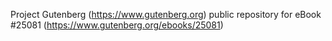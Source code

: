 Project Gutenberg (https://www.gutenberg.org) public repository for eBook #25081 (https://www.gutenberg.org/ebooks/25081)
